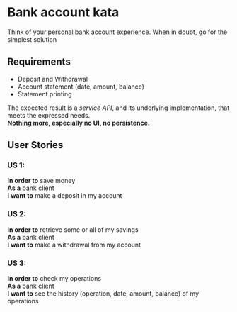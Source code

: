 # Bank account kata

Think of your personal bank account experience. When in doubt, go for the simplest solution


## Requirements

- Deposit and Withdrawal
- Account statement (date, amount, balance)
- Statement printing

The expected result is a *service API*, and its underlying implementation, that meets the expressed needs. \
**Nothing more, especially no UI, no persistence.**


## User Stories

### US 1:

**In order to** save money \
**As a** bank client \
**I want to** make a deposit in my account


### US 2:

**In order to** retrieve some or all of my savings \
**As a** bank client \
**I want to** make a withdrawal from my account


### US 3:

**In order to** check my operations \
**As a** bank client \
**I want to** see the history (operation, date, amount, balance) of my operations

